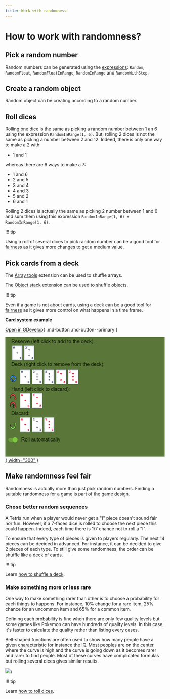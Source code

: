 ```yaml
---
title: Work with randomness
---
```


# How to work with randomness?

## Pick a random number

Random numbers can be generated using the [expressions](/gdevelop5/all-features/expressions/): `Random`, `RandomFloat`, `RandomFloatInRange`, `RandomInRange` and `RandomWithStep`.


## Create a random object

Random object can be creating according to a random number. 

<!---
TODO screenshot of events and small example link.
-->


## Roll dices

Rolling one dice is the same as picking a random number between 1 an 6 using the expression `RandomInRange(1, 6)`. But, rolling 2 dices is not the same as picking a number between 2 and 12. Indeed, there is only one way to make a 2 with:

- 1 and 1

whereas there are 6 ways to make a 7:

- 1 and 6
- 2 and 5
- 3 and 4
- 4 and 3
- 5 and 2
- 6 and 1

Rolling 2 dices is actually the same as picking 2 number between 1 and 6 and sum them using this expression `RandomInRange(1, 6) + RandomInRange(1, 6)`.

<!---
Create an example that compares visually different way of doing randomness.
Add a side by side comparison between `RandomInRange(1, 6) + RandomInRange(1, 6)` and `RandomInRange(2, 12)` and add a link to the example.
-->

!!! tip

Using a roll of several dices to pick random number can be a good tool for [fairness](#make-randomness-feel-fair) as it gives more changes to get a medium value.


## Pick cards from a deck

The [Array tools](/gdevelop5/extensions/array-tools/) extension can be used to shuffle arrays.

<!---
Add a screenshot of the instruction editor showing the shuffle action.
-->

The [Object stack](/gdevelop5/extensions/object-stack/) extension can be used to shuffle objects.

<!---
Add a screenshot of the instruction editor showing the shuffle action.
-->

!!! tip

Even if a game is not about cards, using a deck can be a good tool for [fairness](#make-randomness-feel-fair) as it gives more control on what happens in a time frame.

**Card system example**

[Open in GDevelop](https://editor.gdevelop.io/?project=example://card-system){ .md-button .md-button--primary }

[![](card-system-example.png){ width="300" }](https://editor.gdevelop.io/?project=example://card-system)


## Make randomness feel fair

Randomness is actually more than just pick random numbers. Finding a suitable randomness for a game is part of the game design.


### Chose better random sequences

A Tetris run when a player would never get a "I" piece doesn't sound fair nor fun. However, if a 7-faces dice is rolled to choose the next piece this could happen. Indeed, each time there is 1/7 chance not to roll a "I".

To ensure that every type of pieces is given to players regularly. The next 14 pieces can be decided in advanced. For instance, it can be decided to give 2 pieces of each type. To still give some randomness, the order can be shuffle like a deck of cards.

<!---
Create an example that compares visually different way of doing randomness.
Add a side by side comparison and a link to the example.
-->

!!! tip

Learn [how to shuffle a deck](#pick-cards-from-a-deck).


### Make something more or less rare

One way to make something rarer than other is to choose a probability for each things to happens. For instance, 10% change for a rare item, 25% chance for an uncommon item and 65% for a common item.

Defining each probability is fine when there are only few quality levels but some games like Pokemon can have hundreds of quality levels. In this case, it's faster to calculate the quality rather than listing every cases.

Bell-shaped functions are often used to show how many people have a given characteristic for instance the IQ. Most peoples are on the center where the curve is high and the curve is going down as it becomes rarer and rarer to find people. Most of these curves have complicated formulas but rolling several dices gives similar results.

[![](https://en.wikipedia.org/wiki/File%3ADice_sum_central_limit_theorem.svg)](https://en.wikipedia.org/wiki/File%3ADice_sum_central_limit_theorem.svg))

!!! tip

Learn [how to roll dices](#roll-dices).

